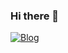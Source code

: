 ### Hi there 👋

[![Blog](https://img.shields.io/badge/Blogger-FF5722?style=for-the-badge&logo=blogger&logoColor=white)](https://www.linkedin.com/in/lucas-alexandrino-1a99781a2/)

